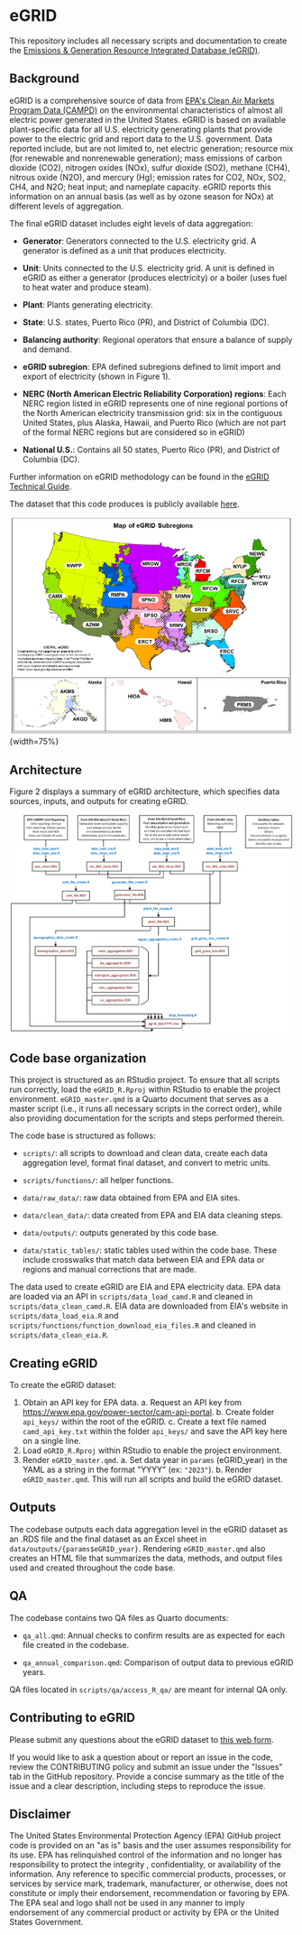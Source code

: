 # eGRID

This repository includes all necessary scripts and documentation to create the [Emissions & Generation Resource Integrated Database (eGRID)](https://www.epa.gov/egrid). 

## Background

eGRID is a comprehensive source of data from [EPA's Clean Air Markets Program Data (CAMPD)](https://campd.epa.gov/) on the environmental characteristics of almost all electric power generated in the United States. eGRID is based on available plant-specific data for all U.S. electricity generating plants that provide power to the electric grid and report data to the U.S. government. Data reported include, but are not limited to, net electric generation; resource mix (for renewable and nonrenewable generation); mass emissions of carbon dioxide (CO2), nitrogen oxides (NOx), sulfur dioxide (SO2), methane (CH4), nitrous oxide (N2O), and mercury (Hg); emission rates for CO2, NOx, SO2, CH4, and N2O; heat input; and nameplate capacity. eGRID reports this information on an annual basis (as well as by ozone season for NOx) at different levels of aggregation.

The final eGRID dataset includes eight levels of data aggregation:

-   **Generator**: Generators connected to the U.S. electricity grid. A generator is defined as a unit that produces electricity.

-   **Unit**: Units connected to the U.S. electricity grid. A unit is defined in eGRID as either a generator (produces electricity) or a boiler (uses fuel to heat water and produce steam). 

-   **Plant**: Plants generating electricity. 

-   **State**: U.S. states, Puerto Rico (PR), and District of Columbia (DC).

-   **Balancing authority**: Regional operators that ensure a balance of supply and demand. 

-   **eGRID subregion**: EPA defined subregions defined to limit import and export of electricity (shown in Figure 1). 

-   **NERC (North American Electric Reliability Corporation) regions**: Each NERC region listed in eGRID represents one of nine regional portions of the North
American electricity transmission grid: six in the contiguous United States, plus Alaska, Hawaii, and Puerto Rico (which are not part of the formal NERC regions but are considered so in eGRID)

-   **National U.S.**: Contains all 50 states, Puerto Rico (PR), and District of Columbia (DC). 

Further information on eGRID methodology can be found in the [eGRID Technical Guide](https://www.epa.gov/egrid/egrid-technical-guide).

The dataset that this code produces is publicly available [here](https://www.epa.gov/egrid/download-data).

![Figure 1: eGRID subregions.](egrid_subregion_map.png){width=75%}

## Architecture

Figure 2 displays a summary of eGRID architecture, which specifies data sources, inputs, and outputs for creating eGRID. 

![Figure 2: eGRID architecture.](egrid_architecture.png)

## Code base organization

This project is structured as an RStudio project. To ensure that all scripts run correctly, load the `eGRID_R.Rproj` within RStudio to enable the project environment. `eGRID_master.qmd` is a Quarto document that serves as a master script (i.e., it runs all necessary scripts in the correct order), while also providing documentation for the scripts and steps performed therein. 


The code base is structured as follows: 

 -  `scripts/`: all scripts to download and clean data, create each data aggregation level, format final dataset, and convert to metric units. 
 
 -  `scripts/functions/`: all helper functions. 
 
 -  `data/raw_data/`: raw data obtained from EPA and EIA sites. 
 
 -  `data/clean_data/`: data created from EPA and EIA data cleaning steps. 
 
 -  `data/outputs/`: outputs generated by this code base. 
 
 -  `data/static_tables/`: static tables used within the code base. These include crosswalks that match data between EIA and EPA data or regions and manual corrections that are made. 

The data used to create eGRID are EIA and EPA electricity data. EPA data are loaded via an API in `scripts/data_load_camd.R` and cleaned in `scripts/data_clean_camd.R`. EIA data are downloaded from EIA's website in `scripts/data_load_eia.R` and `scripts/functions/function_download_eia_files.R` and cleaned in `scripts/data_clean_eia.R`. 


## Creating eGRID

To create the eGRID dataset: 

1. Obtain an API key for EPA data. 
    a. Request an API key from https://www.epa.gov/power-sector/cam-api-portal.
    b. Create folder `api_keys/` within the root of the eGRID.
    c. Create a text file named `camd_api_key.txt` within the folder `api_keys/` and save the API key here on a single line.
2. Load `eGRID_R.Rproj` within RStudio to enable the project environment.
3. Render `eGRID_master.qmd`. 
    a. Set data year in `params` (eGRID_year) in the YAML as a string in the format "YYYY" (ex: `"2023"`).
    b. Render `eGRID_master.qmd`. This will run all scripts and build the eGRID dataset. 


## Outputs

The codebase outputs each data aggregation level in the eGRID dataset as an .RDS file and the final dataset as an Excel sheet in `data/outputs/{params$eGRID_year}`. Rendering `eGRID_master.qmd` also creates an HTML file that summarizes the data, methods, and output files 
used and created throughout the code base. 


## QA 

The codebase contains two QA files as Quarto documents: 

- `qa_all.qmd`: Annual checks to confirm results are as expected for each file created in the codebase.

- `qa_annual_comparison.qmd`: Comparison of output data to previous eGRID years. 

QA files located in `scripts/qa/access_R_qa/` are meant for internal QA only. 


## Contributing to eGRID 

Please submit any questions about the eGRID dataset to [this web form](https://www.epa.gov/egrid/forms/contact-us-about-egrid).

If you would like to ask a question about or report an issue in the code, review the CONTRIBUTING policy and submit an issue under the "Issues" tab in the GitHub repository. Provide a concise summary as the title of the issue and a clear description, including steps to reproduce the issue. 

## Disclaimer

The United States Environmental Protection Agency (EPA) GitHub project code is provided on an "as is" basis and the user assumes responsibility for its use.  EPA has relinquished control of the information and no longer has responsibility to protect the integrity , confidentiality, or availability of the information.  Any reference to specific commercial products, processes, or services by service mark, trademark, manufacturer, or otherwise, does not constitute or imply their endorsement, recommendation or favoring by EPA.  The EPA seal and logo shall not be used in any manner to imply endorsement of any commercial product or activity by EPA or the United States Government.
